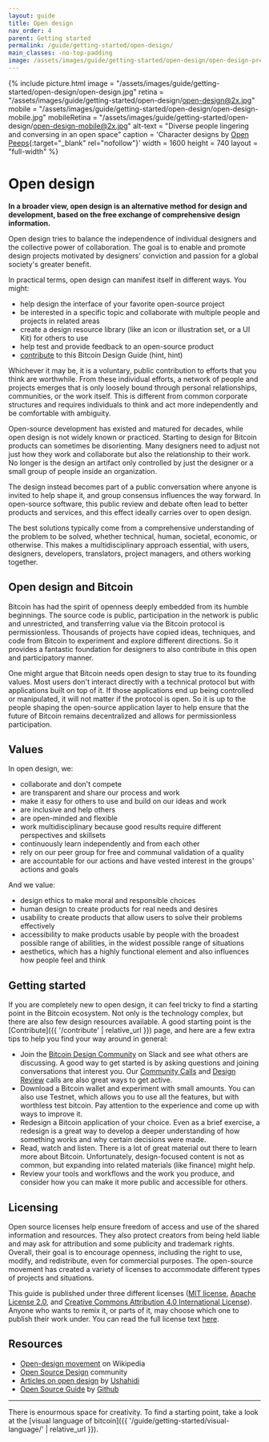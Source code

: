 ```yaml
---
layout: guide
title: Open design
nav_order: 4
parent: Getting started
permalink: /guide/getting-started/open-design/
main_classes: -no-top-padding
image: /assets/images/guide/getting-started/open-design/open-design-preview.jpg
---
```


<!--

Editor's notes

Explain what open design is
Why it is worthwhile
- Different way of design that leads to different results
- Individual independence
- Global collaboration
Levels
- Our own role in the "world"
- Publishing something for others to use
- Cross-project collaboration
- Project-specific collaboration
Examples in Bitcoin Design
- Guide
- Johns exploring CoinJoins with Wasabi and wider bitcoin audience (cross-project)
- Bosch working with Bitcoin Core GUI (project-specific)

Ideas
- Add quotes and stories from designers

Illustration sources

- https://www.figma.com/file/qzvCvqhSRx3Jq8aywaSjlr/Bitcoin-Design-Guide-Illustrations-CO?node-id=881%3A1051

-->

{% include picture.html
   image = "/assets/images/guide/getting-started/open-design/open-design.jpg"
   retina = "/assets/images/guide/getting-started/open-design/open-design@2x.jpg"
   mobile = "/assets/images/guide/getting-started/open-design/open-design-mobile.jpg"
   mobileRetina = "/assets/images/guide/getting-started/open-design/open-design-mobile@2x.jpg"
   alt-text = "Diverse people lingering and conversing in an open space"
   caption = 'Character designs by [Open Peeps](https://www.openpeeps.com/){:target="_blank" rel="nofollow"}'
   width = 1600
   height = 740
   layout = "full-width"
%}

# Open design

**In a broader view, open design is an alternative method for design and development, based on the free exchange of comprehensive design information.**

Open design tries to balance the independence of individual designers and the collective power of collaboration. The goal is to enable and promote design projects motivated by designers' conviction and passion for a global society's greater benefit.

In practical terms, open design can manifest itself in different ways. You might:

* help design the interface of your favorite open-source project
* be interested in a specific topic and collaborate with multiple people and projects in related areas
* create a design resource library (like an icon or illustration set, or a UI Kit) for others to use
* help test and provide feedback to an open-source product
* [contribute](/guide/contribute/) to this Bitcoin Design Guide (hint, hint)

Whichever it may be, it is a voluntary, public contribution to efforts that you think are worthwhile. From these individual efforts, a network of people and projects emerges that is only loosely bound through personal relationships, communities, or the work itself. This is different from common corporate structures and requires individuals to think and act more independently and be comfortable with ambiguity.

Open-source development has existed and matured for decades, while open design is not widely known or practiced. Starting to design for Bitcoin products can sometimes be disorienting. Many designers need to adjust not just how they work and collaborate but also the relationship to their work. No longer is the design an artifact only controlled by just the designer or a small group of people inside an organization.

The design instead becomes part of a public conversation where anyone is invited to help shape it, and group consensus influences the way forward. In open-source software, this public review and debate often lead to better products and services, and this effect ideally carries over to open design.

The best solutions typically come from a comprehensive understanding of the problem to be solved, whether technical, human, societal, economic, or otherwise. This makes a multidisciplinary approach essential, with users, designers, developers, translators, project managers, and others working together.

##  Open design and Bitcoin

Bitcoin has had the spirit of openness deeply embedded from its humble beginnings. The source code is public, participation in the network is public and unrestricted, and transferring value via the Bitcoin protocol is permissionless. Thousands of projects have copied ideas, techniques, and code from Bitcoin to experiment and explore different directions. So it provides a fantastic foundation for designers to also contribute in this open and participatory manner.

One might argue that Bitcoin needs open design to stay true to its founding values. Most users don't interact directly with a technical protocol but with applications built on top of it. If those applications end up being controlled or manipulated, it will not matter if the protocol is open. So it is up to the people shaping the open-source application layer to help ensure that the future of Bitcoin remains decentralized and allows for permissionless participation.

## Values

In open design, we:

- collaborate and don't compete
- are transparent and share our process and work
- make it easy for others to use and build on our ideas and work
- are inclusive and help others
- are open-minded and flexible
- work multidisciplinary because good results require different perspectives and skillsets
- continuously learn independently and from each other
- rely on our peer group for free and communal validation of a quality
- are accountable for our actions and have vested interest in the groups' actions and goals

And we value:

- design ethics to make moral and responsible choices
- human design to create products for real needs and desires
- usability to create products that allow users to solve their problems effectively
- accessibility to make products usable by people with the broadest possible range of abilities, in the widest possible range of situations
- aesthetics, which has a highly functional element and also influences how people feel and think

## Getting started

If you are completely new to open design, it can feel tricky to find a starting point in the Bitcoin ecosystem. Not only is the technology complex, but there are also few design resources available. A good starting point is the [Contribute]({{ '/contribute' | relative_url }}) page, and here are a few extra tips to help you find your way around in general:

- Join the [Bitcoin Design Community]({{site.slack_invite_url}}) on Slack and see what others are discussing. A good way to get started is by asking questions and joining conversations that interest you. Our [Community Calls](https://github.com/BitcoinDesign/Meta/issues?q=is%3Aissue+is%3Aopen+Community+Call) and [Design Review](https://github.com/BitcoinDesign/Meta/issues?q=is%3Aissue+is%3Aopen+Design+Review+Call+) calls are also great ways to get active.
- Download a Bitcoin wallet and experiment with small amounts. You can also use Testnet, which allows you to use all the features, but with worthless test bitcoin. Pay attention to the experience and come up with ways to improve it.
- Redesign a Bitcoin application of your choice. Even as a brief exercise, a redesign is a great way to develop a deeper understanding of how something works and why certain decisions were made.
- Read, watch and listen. There is a lot of great material out there to learn more about Bitcoin. Unfortunately, design-focused content is not as common, but expanding into related materials (like finance) might help.
- Review your tools and workflows and the work you produce, and consider how you can make it more public and accessible for others.

## Licensing

Open source licenses help ensure freedom of access and use of the shared information and resources. They also protect creators from being held liable and may ask for attribution and some publicity and trademark rights. Overall, their goal is to encourage openness, including the right to use, modify, and redistribute, even for commercial purposes. The open-source movement has created a variety of licenses to accommodate different types of projects and situations.

This guide is published under three different licenses ([MIT license]({{site.github_repository_url}}blob/master/LICENSE-MIT), [Apache License 2.0]({{site.github_repository_url}}blob/master/LICENSE-APACHE), and [Creative Commons Attribution 4.0 International License]({{site.github_repository_url}}blob/master/LICENSE-CC-BY)). Anyone who wants to remix it, or parts of it, may choose which one to publish their work under. You can read the full license text [here]({{site.github_repository_url}}blob/master/LICENSE).

## Resources

- [Open-design movement](https://en.wikipedia.org/wiki/Open-design_movement) on Wikipedia
- [Open Source Design](https://opensourcedesign.net/) community
- [Articles on open design](https://opendesign.ushahidi.com/open-design-articles/) by [Ushahidi](https://www.ushahidi.com/)
- [Open Source Guide](https://opensource.guide/) by [Github](https://github.com/)

---

There is enourmous space for creativity. To find a starting point, take a look at the [visual language of bitcoin]({{ '/guide/getting-started/visual-language/' | relative_url }}).
